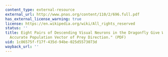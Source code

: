 ```yaml
---
content_type: external-resource
external_url: http://www.pnas.org/content/110/2/696.full.pdf
has_external_license_warning: true
license: https://en.wikipedia.org/wiki/All_rights_reserved
status: ''
title: Eight Pairs of Descending Visual Neurons in the Dragonfly Give Wing Motor Centers
  Accurate Population Vector of Prey Direction." (PDF)
uid: 1c86575f-f17f-435d-94be-025d5573073d
wayback_url: ''
---
```

